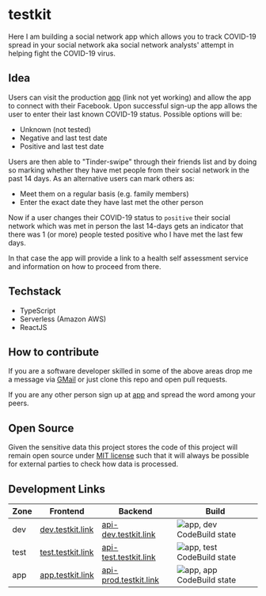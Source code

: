 # testkit

Here I am building a social network app which allows you to track COVID-19 spread in your social network aka 
social network analysts' attempt in helping fight the COVID-19 virus.

## Idea

Users can visit the production [app](https://app.testkit.link/) (link not yet working) and allow the app to connect
with their Facebook. Upon successful sign-up the app allows the user to enter their last known COVID-19 status.
Possible options will be: 

 - Unknown (not tested)
 - Negative and last test date
 - Positive and last test date
 
Users are then able to "Tinder-swipe" through their friends list and by doing so marking whether they have met people
from their social network in the past 14 days. As an alternative users can mark others as:

 - Meet them on a regular basis (e.g. family members)
 - Enter the exact date they have last met the other person
 
Now if a user changes their COVID-19 status to `positive` their social network which was met in person the last
14-days gets an indicator that there was 1 (or more) people tested positive who I have met the last few days.

In that case the app will provide a link to a health self assessment service and information on how to proceed from
there. 

## Techstack

 - TypeScript
 - Serverless (Amazon AWS)
 - ReactJS

## How to contribute

If you are a software developer skilled in some of the above areas drop me a message via
[GMail](mailto:matthias.steinbauer@gmail.com) or just clone this repo and open pull requests.

If you are any other person sign up at [app](https://app.testkit.link/) and spread the word among your peers.

## Open Source

Given the sensitive data this project stores the code of this project will remain open source under
[MIT license](LICENSE) such that it will always be possible for external parties to check how data is processed. 

## Development Links

| Zone | Frontend   | Backend    | Build                                                                |
|------|------------|------------|----------------------------------------------------------------------|
| dev  | [dev.testkit.link](https://dev.testkit.link/) | [api-dev.testkit.link](https://api-dev.testkit.link/) | ![app, dev CodeBuild state](https://codebuild.eu-west-1.amazonaws.com/badges?uuid=eyJlbmNyeXB0ZWREYXRhIjoidmtkKzBERm16Y2cyckM4bGZibzJQQ09rSlowd1RORFdZTFFqdzBKY252MXZZRXRDd2plYkxIVkp6UkRVeGhyK3BBbDd3bEEzQlc4UmRMUThhZ3lHb1JFPSIsIml2UGFyYW1ldGVyU3BlYyI6IjMwQ3V0d2VhRyt3VGRlOEciLCJtYXRlcmlhbFNldFNlcmlhbCI6MX0%3D&branch=master) |
| test | [test.testkit.link](https://test.testkit.link/) | [api-test.testkit.link](https://api-test.testkit.link/) | ![app, test CodeBuild state](https://codebuild.eu-west-1.amazonaws.com/badges?uuid=eyJlbmNyeXB0ZWREYXRhIjoidmtkKzBERm16Y2cyckM4bGZibzJQQ09rSlowd1RORFdZTFFqdzBKY252MXZZRXRDd2plYkxIVkp6UkRVeGhyK3BBbDd3bEEzQlc4UmRMUThhZ3lHb1JFPSIsIml2UGFyYW1ldGVyU3BlYyI6IjMwQ3V0d2VhRyt3VGRlOEciLCJtYXRlcmlhbFNldFNlcmlhbCI6MX0%3D&branch=test) |
| app  | [app.testkit.link](https://app.testkit.link/) | [api-prod.testkit.link](https://api-prod.loupe.link/) | ![app, app CodeBuild state](https://codebuild.eu-west-1.amazonaws.com/badges?uuid=eyJlbmNyeXB0ZWREYXRhIjoidmtkKzBERm16Y2cyckM4bGZibzJQQ09rSlowd1RORFdZTFFqdzBKY252MXZZRXRDd2plYkxIVkp6UkRVeGhyK3BBbDd3bEEzQlc4UmRMUThhZ3lHb1JFPSIsIml2UGFyYW1ldGVyU3BlYyI6IjMwQ3V0d2VhRyt3VGRlOEciLCJtYXRlcmlhbFNldFNlcmlhbCI6MX0%3D&branch=app) |

